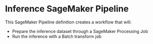 # Inference SageMaker Pipeline

This SageMaker Pipeline definition creates a workflow that will:
- Prepare the inference dataset through a SageMaker Processing Job
- Run the inference with a Batch transform job

